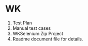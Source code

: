 # WK

1. Test Plan
2. Manual test cases
3. WKSelenium Zip Project
4. Readme document file for details.
